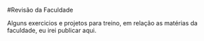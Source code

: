 #Revisão da Faculdade

Alguns exercicios e projetos para treino, em relação as matérias da faculdade, eu irei publicar aqui.